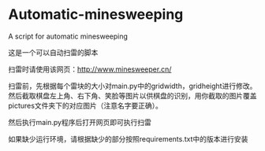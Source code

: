 # Automatic-minesweeping
A script for automatic minesweeping

这是一个可以自动扫雷的脚本

扫雷时请使用该网页：http://www.minesweeper.cn/

扫雷前，先根据每个雷块的大小对main.py中的gridwidth，gridheight进行修改。然后截取棋盘左上角、右下角、笑脸等图片以供棋盘的识别，用你截取的图片覆盖pictures文件夹下的对应图片（注意名字要正确）。

然后执行main.py程序后打开网页即可执行扫雷

如果缺少运行环境，请根据缺少的部分按照requirements.txt中的版本进行安装
